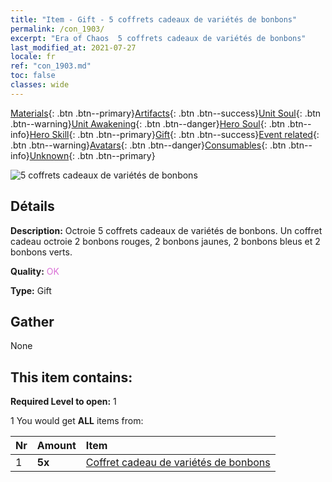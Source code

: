 ```yaml
---
title: "Item - Gift - 5 coffrets cadeaux de variétés de bonbons"
permalink: /con_1903/
excerpt: "Era of Chaos  5 coffrets cadeaux de variétés de bonbons"
last_modified_at: 2021-07-27
locale: fr
ref: "con_1903.md"
toc: false
classes: wide
---
```

 [Materials](/ItemsFR/){: .btn .btn--primary}[Artifacts](/ItemsFR/Artifacts/){: .btn .btn--success}[Unit Soul](/ItemsFR/UnitSoul/){: .btn .btn--warning}[Unit Awakening](/ItemsFR/UnitAwakening/){: .btn .btn--danger}[Hero Soul](/ItemsFR/HeroSoul/){: .btn .btn--info}[Hero Skill](/ItemsFR/HeroSkill/){: .btn .btn--primary}[Gift](/ItemsFR/Gift/){: .btn .btn--success}[Event related](/ItemsFR/Events/){: .btn .btn--warning}[Avatars](/ItemsFR/Avatars/){: .btn .btn--danger}[Consumables](/ItemsFR/Consumables/){: .btn .btn--info}[Unknown](/ItemsFR/Unknown/){: .btn .btn--primary}

 ![5 coffrets cadeaux de variétés de bonbons](/images/t/i_907525.png)

## Détails
 **Description:** Octroie 5 coffrets cadeaux de variétés de bonbons. Un coffret cadeau octroie 2 bonbons rouges, 2 bonbons jaunes, 2 bonbons bleus et 2 bonbons verts.

 **Quality:** <span style="color: #DA70D6">OK</span>

 **Type:** Gift

## Gather

  None

## This item contains:

 **Required Level to open:** 1

 1 You would get **ALL** items  from:

  | Nr | Amount |     Item    |
  |:---|:-------|:------------|
  | 1 |  **5x** | [Coffret cadeau de variétés de bonbons](/ItemsFR/con_1902/) |  | 
